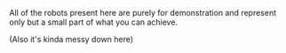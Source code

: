 All of the robots present here are purely for demonstration and represent
only but a small part of what you can achieve.

(Also it's kinda messy down here)